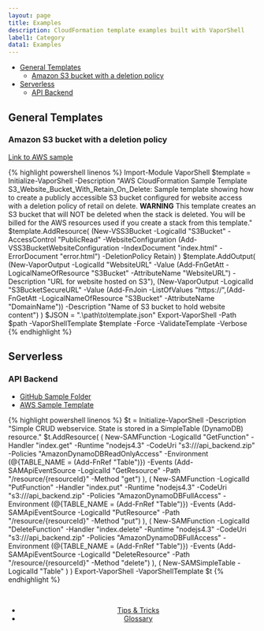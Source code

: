 ```yaml
---
layout: page
title: Examples
description: CloudFormation template examples built with VaporShell
label1: Category
data1: Examples
---
```

<!-- TOC -->

- [General Templates](#general-templates)
    - [Amazon S3 bucket with a deletion policy](#amazon-s3-bucket-with-a-deletion-policy)
- [Serverless](#serverless)
    - [API Backend](#api-backend)

<!-- /TOC -->
## General Templates  

### Amazon S3 bucket with a deletion policy 

[Link to AWS sample](https://s3-us-west-1.amazonaws.com/cloudformation-templates-us-west-1/S3_Website_Bucket_With_Retain_On_Delete.template)

{% highlight powershell linenos %}
Import-Module VaporShell
$template = Initialize-VaporShell -Description "AWS CloudFormation Sample Template S3_Website_Bucket_With_Retain_On_Delete: Sample template showing how to create a publicly accessible S3 bucket configured for website access with a deletion policy of retail on delete. **WARNING** This template creates an S3 bucket that will NOT be deleted when the stack is deleted. You will be billed for the AWS resources used if you create a stack from this template."
$template.AddResource( (New-VSS3Bucket -LogicalId "S3Bucket" -AccessControl "PublicRead" -WebsiteConfiguration (Add-VSS3BucketWebsiteConfiguration -IndexDocument "index.html" -ErrorDocument "error.html") -DeletionPolicy Retain) )
$template.AddOutput(
    (New-VaporOutput -LogicalId "WebsiteURL" -Value (Add-FnGetAtt -LogicalNameOfResource "S3Bucket" -AttributeName "WebsiteURL") -Description "URL for website hosted on S3"),
    (New-VaporOutput -LogicalId "S3BucketSecureURL" -Value (Add-FnJoin -ListOfValues "https://",(Add-FnGetAtt -LogicalNameOfResource "S3Bucket" -AttributeName "DomainName")) -Description "Name of S3 bucket to hold website content")
)
$JSON = ".\path\to\template.json"
Export-VaporShell -Path $path -VaporShellTemplate $template -Force -ValidateTemplate -Verbose
{% endhighlight %}


## Serverless

### API Backend

- [GitHub Sample Folder](https://github.com/awslabs/serverless-application-model/tree/master/examples/2016-10-31/api_backend)
- [AWS Sample Template](https://github.com/awslabs/serverless-application-model/blob/master/examples/2016-10-31/api_backend/template.yaml)

{% highlight powershell linenos %}
$t = Initialize-VaporShell -Description "Simple CRUD webservice. State is stored in a SimpleTable (DynamoDB) resource."
$t.AddResource(
    ( New-SAMFunction -LogicalId "GetFunction" -Handler "index.get" -Runtime "nodejs4.3" -CodeUri "s3://<bucket>/api_backend.zip" -Policies "AmazonDynamoDBReadOnlyAccess" -Environment (@{TABLE_NAME = (Add-FnRef "Table")}) -Events (Add-SAMApiEventSource -LogicalId "GetResource" -Path "/resource/{resourceId}" -Method "get") ),
    ( New-SAMFunction -LogicalId "PutFunction" -Handler "index.put" -Runtime "nodejs4.3" -CodeUri "s3://<bucket>/api_backend.zip" -Policies "AmazonDynamoDBFullAccess" -Environment (@{TABLE_NAME = (Add-FnRef "Table")}) -Events (Add-SAMApiEventSource -LogicalId "PutResource" -Path "/resource/{resourceId}" -Method "put") ),
    ( New-SAMFunction -LogicalId "DeleteFunction" -Handler "index.delete" -Runtime "nodejs4.3" -CodeUri "s3://<bucket>/api_backend.zip" -Policies "AmazonDynamoDBFullAccess" -Environment (@{TABLE_NAME = (Add-FnRef "Table")}) -Events (Add-SAMApiEventSource -LogicalId "DeleteResource" -Path "/resource/{resourceId}" -Method "delete") ),
    ( New-SAMSimpleTable -LogicalId "Table" )
)
Export-VaporShell -VaporShellTemplate $t
{% endhighlight %}



<br />
<center>
    <ul class="actions">
        <li><a href="{{ "/docs/tips" | prepend: site.url }}" class="button fit"><i class="fa fa-chevron-left"></i> Tips & Tricks</a></li>
        <li><a href="{{ "/docs/glossary" | prepend: site.url }}" class="button special fit">Glossary <i class="fa fa-chevron-right"></i></a></li>
    </ul>
</center>